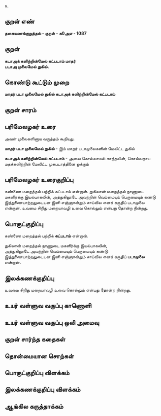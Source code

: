 உ

## குறள் எண் 

**தகையணங்குறுத்தல் - குறள் - க0அஎ - 1087**

## குறள் 

**கடாஅக் களிற்றின்மேல் கட்படாம் மாதர்  
படாஅ முலைமேல் துகில்.** 

## கொண்டு கூட்டும் முறை

**மாதர் படா முலைமேல் துகில் கடாஅக் களிற்றின்மேல் கட்படாம்**

## குறள் சாரம் 


## பரிமேலழகர் உரை

அவள் முலைகளினாய வருத்தம் கூறியது.

**மாதர் படா முலைமேல் துகில்** - இம் மாதர் படாமுலைகளின் மேலிட்ட துகில் 

**கடாஅக் களிற்றின்மேல் கட்படாம்** - அவை கொல்லாமல் காத்தலின், கொல்வதாய மதக்களிற்றின் மேலிட்ட முகபடாத்தினை ஒக்கும்

## பரிமேலழகர் உரைகுறிப்பு   

கண்ணை மறைத்தல் பற்றிக் கட்படாம் என்றான். துகிலான் மறைத்தல் நாணுடை மகளிர்க்கு இயல்பாகலின், அத்துகிலூடே அவற்றின் வெம்மையும் பெருமையும் கண்டு இத்துணையாற்றலுடையன இனி எஞ்ஞான்றும் சாய்வில எனக் கருதிப் படாமுலை என்றான். உவமை சிறிது மறையாவழி உவை கொல்லும் என்பது தோன்ற நின்றது.

## பொருட்குறிப்பு 

கண்ணை மறைத்தல் பற்றிக் **கட்படாம்** என்றான். 

துகிலான் மறைத்தல் நாணுடை மகளிர்க்கு இயல்பாகலின்,   
அத்துகிலூடே அவற்றின் வெம்மையும் பெருமையும் கண்டு   
இத்துணையாற்றலுடையன இனி எஞ்ஞான்றும் சாய்வில எனக் கருதிப் **படாமுலை** என்றான்.

## இலக்கணக்குறிப்பு  

உவமை சிறிது மறையாவழி உவை கொல்லும் என்பது தோன்ற நின்றது.

## உயர் வள்ளுவ வகுப்பு காணொளி


## உயர் வள்ளுவ வகுப்பு ஒலி அமைவு 

 
## குறள் சார்ந்த கதைகள் 


## தொன்மையான சொற்கள்


## பொருட்குறிப்பு விளக்கம்


## இலக்கணக்குறிப்பு விளக்கம்


## ஆங்கில கருத்தாக்கம் 


